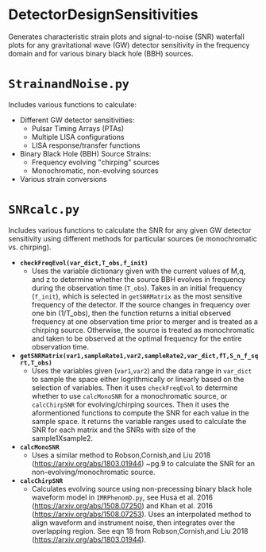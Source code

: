 # DetectorDesignSensitivities
Generates characteristic strain plots and signal-to-noise (SNR) waterfall plots for any gravitational wave (GW) detector sensitivity in the frequency domain and for various binary black hole (BBH) sources.

# `StrainandNoise.py`
Includes various functions to calculate: 
* Different GW detector sensitivities:
	* Pulsar Timing Arrays (PTAs)
	* Multiple LISA configurations
	* LISA response/transfer functions
* Binary Black Hole (BBH) Source Strains:
	* Frequency evolving "chirping" sources
	* Monochromatic, non-evolving sources
* Various strain conversions

# `SNRcalc.py`
Includes various functions to calculate the SNR for any given GW detector sensitivity using different methods for particular sources (ie monochromatic vs. chirping).
* __`checkFreqEvol(var_dict,T_obs,f_init)`__
	* Uses the variable dictionary given with the current values of M,q, and z to determine whether the source BBH evolves in frequency during the observation time (`T_obs`). Takes in an initial frequency (`f_init`), which is selected in `getSNRMatrix` as the most sensitive frequency of the detector. If the source changes in frequency over one bin (1/T_obs), then the function returns a initial observed frequency at one observation time prior to merger and is treated as a chirping source. Otherwise, the source is treated as monochromatic and taken to be observed at the optimal frequency for the entire observation time.
* __`getSNRMatrix(var1,sampleRate1,var2,sampleRate2,var_dict,fT,S_n_f_sqrt,T_obs)`__
	* Uses the variables given (`var1`,`var2`) and the data range in `var_dict` to sample the space either logrithmically or linearly based on the selection of variables. Then it uses `checkFreqEvol` to determine whether to use `calcMonoSNR` for a monochromatic source, or `calcChirpSNR` for evolving/chirping sources. Then it uses the aformentioned functions to compute the SNR for each value in the sample space. It returns the variable ranges used to calculate the SNR for each matrix and the SNRs with size of the sample1Xsample2.
* __`calcMonoSNR`__
	* Uses a similar method to Robson,Cornish,and Liu 2018 (https://arxiv.org/abs/1803.01944) ~pg.9 to calculate the SNR for an non-evolving/monochromatic source.
* __`calcChirpSNR`__
	* Calculates evolving source using non-precessing binary black hole waveform model in `IMRPhenomD.py`, see Husa et al. 2016 (https://arxiv.org/abs/1508.07250) and Khan et al. 2016 (https://arxiv.org/abs/1508.07253). Uses an interpolated method to align waveform and instrument noise, then integrates over the overlapping region. See eqn 18 from Robson,Cornish,and Liu 2018 (https://arxiv.org/abs/1803.01944).
